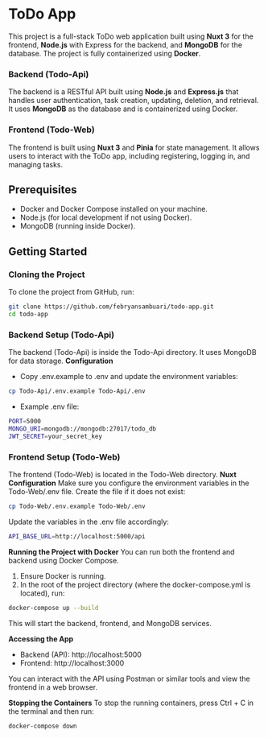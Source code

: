 # ToDo App

This project is a full-stack ToDo web application built using **Nuxt 3** for the frontend, **Node.js** with Express for the backend, and **MongoDB** for the database. The project is fully containerized using **Docker**.


### Backend (Todo-Api)
The backend is a RESTful API built using **Node.js** and **Express.js** that handles user authentication, task creation, updating, deletion, and retrieval. It uses **MongoDB** as the database and is containerized using Docker.

### Frontend (Todo-Web)
The frontend is built using **Nuxt 3** and **Pinia** for state management. It allows users to interact with the ToDo app, including registering, logging in, and managing tasks.

## Prerequisites

- Docker and Docker Compose installed on your machine.
- Node.js (for local development if not using Docker).
- MongoDB (running inside Docker).

## Getting Started

### Cloning the Project

To clone the project from GitHub, run:

```bash
git clone https://github.com/febryansambuari/todo-app.git
cd todo-app
```

### Backend Setup (Todo-Api)
The backend (Todo-Api) is inside the Todo-Api directory. It uses MongoDB for data storage.
**Configuration**
- Copy .env.example to .env and update the environment variables:
```bash
cp Todo-Api/.env.example Todo-Api/.env
```
- Example .env file:
```bash
PORT=5000
MONGO_URI=mongodb://mongodb:27017/todo_db
JWT_SECRET=your_secret_key
```

### Frontend Setup (Todo-Web)
The frontend (Todo-Web) is located in the Todo-Web directory.
**Nuxt Configuration**
Make sure you configure the environment variables in the Todo-Web/.env file. Create the file if it does not exist:
```bash
cp Todo-Web/.env.example Todo-Web/.env
```
Update the variables in the .env file accordingly:
```bash
API_BASE_URL=http://localhost:5000/api
```

**Running the Project with Docker**
You can run both the frontend and backend using Docker Compose.
1. Ensure Docker is running.
2. In the root of the project directory (where the docker-compose.yml is located), run:
```bash
docker-compose up --build
```

This will start the backend, frontend, and MongoDB services.

**Accessing the App**
- Backend (API): http://localhost:5000
- Frontend: http://localhost:3000

You can interact with the API using Postman or similar tools and view the frontend in a web browser.

**Stopping the Containers**
To stop the running containers, press Ctrl + C in the terminal and then run:
```bash
docker-compose down
```
